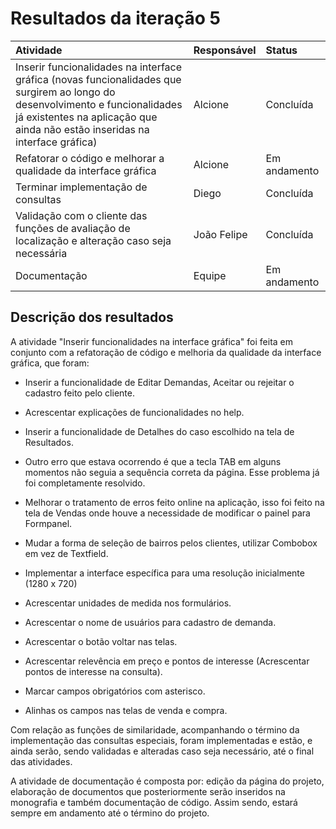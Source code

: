# Resultados da iteração 5 #

| **Atividade** | **Responsável** | **Status** |
|:--------------|:----------------|:-----------|
|Inserir funcionalidades na interface gráfica (novas funcionalidades que surgirem ao longo do desenvolvimento e funcionalidades já existentes na aplicação que ainda não estão inseridas na interface gráfica)|Alcione          |Concluída   |
|Refatorar o código e melhorar a qualidade da interface gráfica|Alcione          |Em andamento |
|Terminar implementação de consultas|Diego            |Concluída   |
|Validação com o cliente das funções de avaliação de localização e alteração caso seja necessária|João Felipe      |Concluída   |
|Documentação   |Equipe           |Em andamento |

## Descrição dos resultados ##

A atividade "Inserir funcionalidades na interface gráfica" foi feita em conjunto com a refatoração de código e melhoria da qualidade da interface gráfica, que foram:

  * Inserir a funcionalidade de Editar Demandas, Aceitar ou rejeitar o cadastro feito pelo cliente.

  * Acrescentar explicações de funcionalidades no help.

  * Inserir a funcionalidade de Detalhes do caso escolhido na tela de Resultados.

  * Outro erro que estava ocorrendo é que a tecla TAB em alguns momentos não seguia a sequência correta da página. Esse problema já foi completamente resolvido.

  * Melhorar o tratamento de erros feito online na aplicação, isso foi feito na tela de Vendas onde houve a necessidade de modificar o painel para Formpanel.

  * Mudar a forma de seleção de bairros pelos clientes, utilizar Combobox em vez de Textfield.
  * Implementar a interface específica para uma resolução inicialmente (1280 x 720)

  * Acrescentar unidades de medida nos formulários.

  * Acrescentar o nome de usuários para cadastro de demanda.

  * Acrescentar o botão voltar nas telas.

  * Acrescentar relevência em preço e pontos de interesse (Acrescentar pontos de interesse na consulta).

  * Marcar campos obrigatórios com asterisco.

  * Alinhas os campos nas telas de venda e compra.

Com relação as funções de similaridade, acompanhando o término da implementação das consultas especiais, foram implementadas e estão, e ainda serão, sendo validadas e alteradas caso seja necessário, até o final das atividades.

A atividade de documentação é composta por: edição da página do projeto, elaboração de documentos que posteriormente serão inseridos na monografia e também documentação de código. Assim sendo, estará sempre em andamento até o término do projeto.